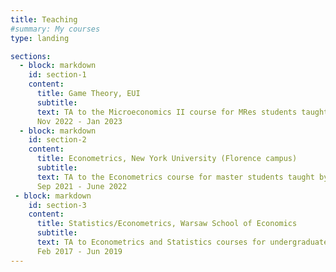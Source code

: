 ```yaml
---
title: Teaching
#summary: My courses
type: landing

sections:
  - block: markdown
    id: section-1
    content:
      title: Game Theory, EUI
      subtitle: 
      text: TA to the Microeconomics II course for MRes students taught by David K. Levine
      Nov 2022 - Jan 2023
  - block: markdown
    id: section-2
    content:
      title: Econometrics, New York University (Florence campus)
      subtitle: 
      text: TA to the Econometrics course for master students taught by Giampiero Gallo
      Sep 2021 - June 2022
 - block: markdown
    id: section-3
    content:
      title: Statistics/Econometrics, Warsaw School of Economics
      subtitle: 
      text: TA to Econometrics and Statistics courses for undergraduate students
      Feb 2017 - Jun 2019
---
```


